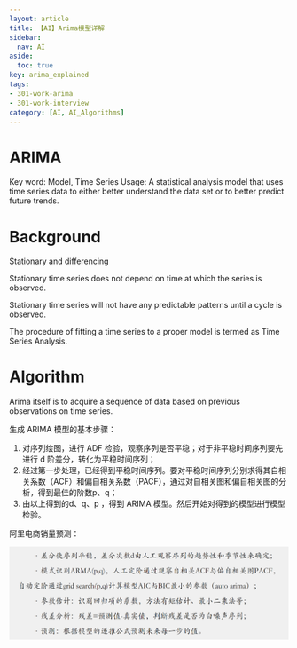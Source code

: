 ```yaml
---
layout: article
title: 【AI】Arima模型详解
sidebar:
  nav: AI
aside:
  toc: true
key: arima_explained
tags:
- 301-work-arima
- 301-work-interview
category: [AI, AI_Algorithms]
---
```

# ARIMA

Key word: Model, Time Series
Usage: A statistical analysis model that uses time series data to either better understand the data set or to better predict future trends.

# Background

Stationary and differencing

Stationary time series does not depend on time at which the series is observed. 

Stationary time series will not have any predictable patterns until a cycle is observed. 

The procedure of fitting a time series to a proper model is termed as Time Series Analysis. 

# Algorithm

Arima itself is to acquire a sequence of data based on previous observations on time series. 

生成 ARIMA 模型的基本步骤：

1. 对序列绘图，进行 ADF 检验，观察序列是否平稳；对于非平稳时间序列要先进行 d 阶差分，转化为平稳时间序列；
2. 经过第一步处理，已经得到平稳时间序列。要对平稳时间序列分别求得其自相关系数（ACF）和偏自相关系数（PACF），通过对自相关图和偏自相关图的分析，得到最佳的阶数p、q；
3. 由以上得到的d、q、p ，得到 ARIMA 模型。然后开始对得到的模型进行模型检验。

阿里电商销量预测：

![Image](/assets/images/arima_proc.png)